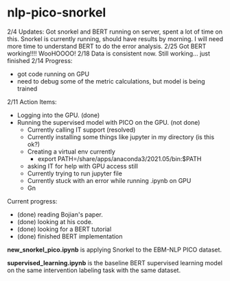 # nlp-pico-snorkel
2/4 Updates: Got snorkel and BERT running on server, spent a lot of time on this. Snorkel is currently running, should have results by morning. I will need more time to understand BERT to do the error analysis.
2/25 Got BERT working!!!! WooHOOOO!
2/18 Data is consistent now.
Still working... just finished
2/14 Progress:
- got code running on GPU
- need to debug some of the metric calculations, but model is being trained

2/11 Action Items:
- Logging into the GPU. (done)
- Running the supervised model with PICO on the GPU. (not done)
    - Currently calling IT support (resolved)
    - Currently installing some things like jupyter in my directory (is this ok?)
    - Creating a virtual env currently
        - export PATH=/share/apps/anaconda3/2021.05/bin:$PATH
    - asking IT for help with GPU access still
    - Currently trying to run jupyter file
    - Currently stuck with an error while running .ipynb on GPU
    - Gn
 

Current progress:
- (done) reading Bojian's paper. 
- (done) looking at his code.
- (done) looking for a BERT tutorial
- (done) finished BERT implementation



**new_snorkel_pico.ipynb** is applying Snorkel to the EBM-NLP PICO dataset.

**supervised_learning.ipynb** is the baseline BERT supervised learning model on the same intervention labeling task with the same dataset.
